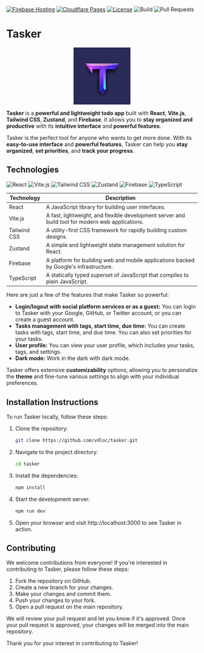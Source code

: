 [![Firebase Hosting](https://img.shields.io/badge/Firebase-Hosting-FFCA28?logo=firebase&logoColor=white)](https://real-todos-6d1b4.web.app/)
[![Cloudflare Pages](https://img.shields.io/badge/Cloudflare-Pages-F38020?logo=cloudflare&logoColor=white)](https://react-todos.pages.dev)
[![License](https://img.shields.io/badge/license-MIT-blue.svg)](https://github.com/vdloc/tasker/blob/master/LICENSE)
![Build](https://img.shields.io/badge/build-passing-brightgreen?style=flat)
![Pull Requests](https://img.shields.io/github/issues-pr/vdloc/tasker?style=flat)


# Tasker

<div>
  <img src="/markdown/imgs/tasker.png" alt="Tasker Logo" style="max-width: 150px;display:block; margin:auto;">
</div>

**Tasker** is a **powerful and lightweight todo app** built with **React**, **Vite.js**, **Tailwind CSS**, **Zustand**, and **Firebase**. It allows you to **stay organized and productive** with its **intuitive interface** and **powerful features**.

Tasker is the perfect tool for anyone who wants to get more done. With its **easy-to-use interface** and **powerful features**, Tasker can help you **stay organized**, **set priorities**, and **track your progress**.

## Technologies

![React](https://img.shields.io/badge/-React-61DAFB?logo=react&logoColor=white&style=flat)
![Vite.js](https://img.shields.io/badge/-Vite.js-646CFF?logo=vite&logoColor=white&style=flat)
![Tailwind CSS](https://img.shields.io/badge/-Tailwind_CSS-38B2AC?logo=tailwind-css&logoColor=white&style=flat)
![Zustand](https://img.shields.io/badge/-Zustand-FFC83D?logo=zustand&logoColor=white&style=flat)
![Firebase](https://img.shields.io/badge/-Firebase-FFCA28?logo=firebase&logoColor=white&style=flat)
![TypeScript](https://img.shields.io/badge/-TypeScript-3178C6?logo=typescript&logoColor=white&style=flat)

| Technology   | Description                                                                                      |
| ------------ | ------------------------------------------------------------------------------------------------ |
| React        | A JavaScript library for building user interfaces.                                               |
| Vite.js      | A fast, lightweight, and flexible development server and build tool for modern web applications. |
| Tailwind CSS | A utility-first CSS framework for rapidly building custom designs.                               |
| Zustand      | A simple and lightweight state management solution for React.                                    |
| Firebase     | A platform for building web and mobile applications backed by Google's infrastructure.           |
| TypeScript   | A statically typed superset of JavaScript that compiles to plain JavaScript.                     |

Here are just a few of the features that make Tasker so powerful:

- **Login/logout with social platform services or as a guest:** You can login to Tasker with your Google, GitHub, or Twitter account, or you can create a guest account.
- **Tasks management with tags, start time, due time:** You can create tasks with tags, start time, and due time. You can also set priorities for your tasks.
- **User profile:** You can view your user profile, which includes your tasks, tags, and settings.
- **Dark mode:** Work in the dark with dark mode.

Tasker offers extensive **customizability** options, allowing you to personalize the **theme** and fine-tune various settings to align with your individual preferences.



## Installation Instructions

To run Tasker locally, follow these steps:

1. Clone the repository:
   ```bash
   git clone https://github.com/vdloc/tasker.git
   ```
2. Navigate to the project directory:
   ```bash
   cd tasker
   ```
3. Install the dependencies:
   ```bash
   npm install
   ```
4. Start the development server:
   ```bash
   npm run dev
   ```
5. Open your browser and visit http://localhost:3000 to see Tasker in action.

## Contributing

We welcome contributions from everyone! If you're interested in contributing to Tasker, please follow
these steps:

1. Fork the repository on GitHub.
2. Create a new branch for your changes.
3. Make your changes and commit them.
4. Push your changes to your fork.
5. Open a pull request on the main repository.

We will review your pull request and let you know if it's approved. Once your pull request is approved, your changes will be merged into the main repository.

Thank you for your interest in contributing to Tasker!
